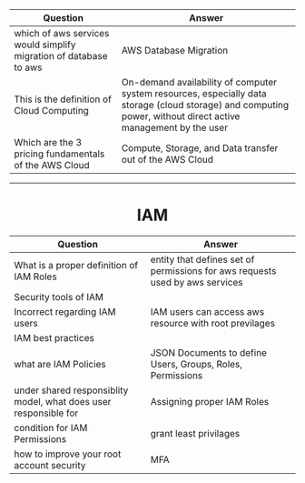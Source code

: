 | Question | Answer |
| --- | --- |
|which of aws services would simplify migration of database to aws | AWS Database Migration |
|This is the definition of Cloud Computing | On-demand availability of computer system resources, especially data storage (cloud storage) and computing power, without direct active management by the user|
| Which are the 3 pricing fundamentals of the AWS Cloud | Compute, Storage, and Data transfer out of the AWS Cloud|
---
# <center> IAM
| Question | Answer |
| --- | --- |
| What is a proper definition of IAM Roles | entity  that defines set of permissions for aws requests used by aws services|
| Security tools of IAM | |
| Incorrect regarding IAM users | IAM users can access aws resource with root previlages |
| IAM best practices| |
| what are IAM Policies | JSON Documents to define Users, Groups, Roles, Permissions |
| under shared responsiblity model, what does user responsible for | Assigning proper IAM Roles |
| condition for IAM Permissions | grant least privilages |
| how to improve your root account security | MFA |
